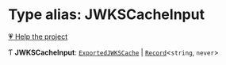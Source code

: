 # Type alias: JWKSCacheInput

[💗 Help the project](https://github.com/sponsors/panva)

Ƭ **JWKSCacheInput**: [`ExportedJWKSCache`](../interfaces/ExportedJWKSCache.md) \| [`Record`]( https://www.typescriptlang.org/docs/handbook/utility-types.html#recordkeys-type )\<`string`, `never`\>
